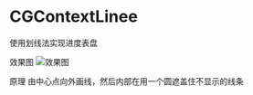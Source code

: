 # CGContextLinee
使用划线法实现进度表盘

效果图
![效果图](https://raw.github.com/lanshijie/CGContextLine/images/IMG.PNG)

原理
由中心点向外画线，然后内部在用一个圆遮盖住不显示的线条

